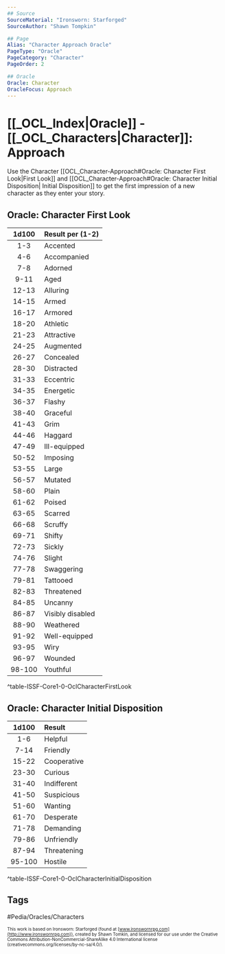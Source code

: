 ```yaml
---
## Source
SourceMaterial: "Ironsworn: Starforged"
SourceAuthor: "Shawn Tompkin"

## Page
Alias: "Character Approach Oracle"
PageType: "Oracle"
PageCategory: "Character"
PageOrder: 2

## Oracle
Oracle: Character
OracleFocus: Approach
---
```

 # [[_OCL_Index|Oracle]] - [[_OCL_Characters|Character]]: Approach
Use the Character [[OCL_Character-Approach#Oracle: Character First Look|First Look]] and [[OCL_Character-Approach#Oracle: Character Initial Disposition| Initial Disposition]] to get the first impression of a new character as they enter your story.

## Oracle: Character First Look

| 1d100 | Result per (1-2) |
|:---:|:--- |
| 1-3 | Accented |
| 4-6 | Accompanied |
| 7-8 | Adorned |
| 9-11 | Aged |
| 12-13 | Alluring |
| 14-15 | Armed |
| 16-17 | Armored |
| 18-20 | Athletic |
| 21-23 | Attractive |
| 24-25 | Augmented |
| 26-27 | Concealed |
| 28-30 | Distracted |
| 31-33 | Eccentric |
| 34-35 | Energetic |
| 36-37 | Flashy |
| 38-40 | Graceful |
| 41-43 | Grim |
| 44-46 | Haggard |
| 47-49 | Ill-equipped |
| 50-52 | Imposing |
| 53-55 | Large |
| 56-57 | Mutated |
| 58-60 | Plain |
| 61-62 | Poised |
| 63-65 | Scarred |
| 66-68 | Scruffy |
| 69-71 | Shifty |
| 72-73 | Sickly |
| 74-76 | Slight |
| 77-78 | Swaggering |
| 79-81 | Tattooed |
| 82-83 | Threatened |
| 84-85 | Uncanny |
| 86-87 | Visibly disabled |
| 88-90 | Weathered |
| 91-92 | Well-equipped |
| 93-95 | Wiry |
| 96-97 | Wounded |
| 98-100 | Youthful |
^table-ISSF-Core1-0-OclCharacterFirstLook

## Oracle: Character Initial Disposition
| 1d100 | Result |
|:---:|:--- |
| 1-6 | Helpful |
| 7-14 | Friendly |
| 15-22 | Cooperative |
| 23-30 | Curious |
| 31-40 | Indifferent |
| 41-50 | Suspicious |
| 51-60 | Wanting |
| 61-70 | Desperate |
| 71-78 | Demanding |
| 79-86 | Unfriendly |
| 87-94 | Threatening |
| 95-100 | Hostile |
^table-ISSF-Core1-0-OclCharacterInitialDisposition


## Tags
#Pedia/Oracles/Characters

<font size=-2>This work is based on Ironsworn: Starforged (found at [www.ironswornrpg.com](http://www.ironswornrpg.com)), created by Shawn Tomkin, and licensed for our use under the Creative Commons Attribution-NonCommercial-ShareAlike 4.0 International license  (creativecommons.org/licenses/by-nc-sa/4.0/).</font>
